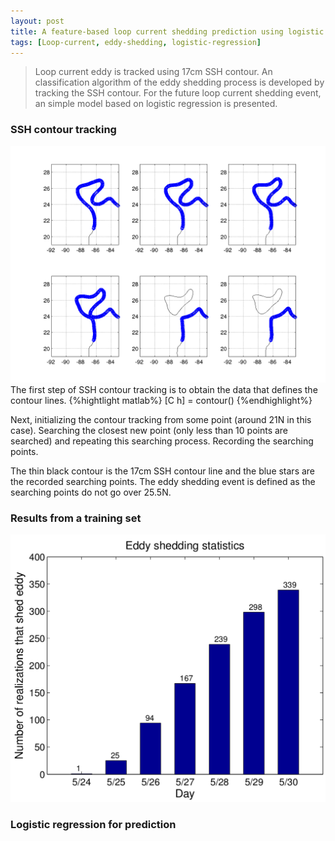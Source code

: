 ```yaml
---
layout: post
title: A feature-based loop current shedding prediction using logistic regression
tags: [Loop-current, eddy-shedding, logistic-regression]
---
```


> Loop current eddy is tracked using 17cm SSH contour. An classification algorithm 
> of the eddy shedding process is developed by tracking the SSH contour. For the 
> future loop current shedding event, an simple model based on logistic
> regression is presented.

### SSH contour tracking

<img src="/images/eddy-shedding/shedding_track.png" class="floatpic">
The first step of SSH contour tracking is to obtain the data that defines the
contour lines. 
{%hightlight matlab%}
[C h] = contour()
{%endhighlight%}

Next, initializing the contour tracking from some point (around 21N in this
case). Searching the closest new point (only less than 10 points are searched) 
and repeating this searching process. Recording the searching points.

The thin black contour is the 17cm SSH contour line and the blue stars are the
recorded searching points. The eddy shedding event is defined as the searching
points do not go over 25.5N.

### Results from a training set
<img src="/images/eddy-shedding/shedding_statistics.png" class="floatpic">

### Logistic regression for prediction 




